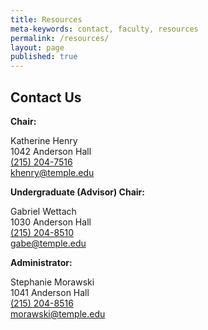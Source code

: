 ```yaml
---
title: Resources
meta-keywords: contact, faculty, resources
permalink: /resources/
layout: page
published: true
---
```

## Contact Us

**Chair:** 

Katherine Henry<br>
1042 Anderson Hall<br>
[(215) 204-7516](tel:2152047516)<br>
[khenry@temple.edu](mailto:khenry@temple.edu)<br>

**Undergraduate (Advisor) Chair:**

Gabriel Wettach<br>
1030 Anderson Hall<br>
[(215) 204-8510](tel:2152048510)<br>
[gabe@temple.edu](mailto:gabe@temple.edu)<br>

**Administrator:**

Stephanie Morawski<br>
1041 Anderson Hall<br>
[(215) 204-8516](tel:2152048516)<br>
[morawski@temple.edu](mailto:morawski@temple.edu)<br>

